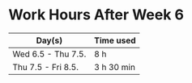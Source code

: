 # Work Hours After Week 6

| Day(s)             | Time used     |
| ------------------ | ------------- |
| Wed 6.5 - Thu 7.5. | 8 h           |
| Thu 7.5 - Fri 8.5. | 3 h 30 min    |